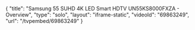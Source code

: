 {
    "title": "Samsung 55 SUHD 4K LED Smart HDTV UN55KS8000FXZA - Overview",
    "type": "solo",
    "layout": "iframe-static",
    "videoId": "69863249",
    "url": "\/tvpembed\/69863249"
}